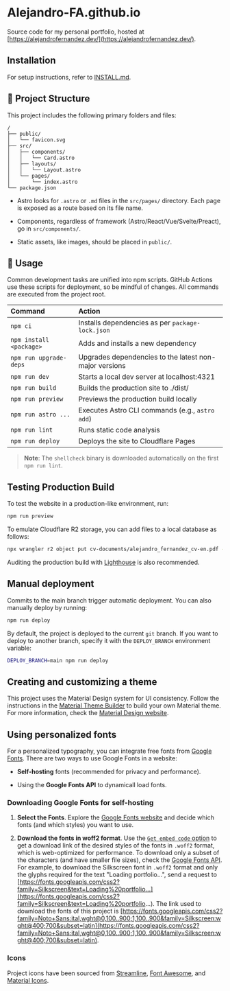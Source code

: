 # Alejandro-FA.github.io

Source code for my personal portfolio, hosted at [https://alejandrofernandez.dev/](https://alejandrofernandez.dev/).

## Installation

For setup instructions, refer to [INSTALL.md](INSTALL.md).

## 🚀 Project Structure

This project includes the following primary folders and files:

```plaintext
/
├── public/
│   └── favicon.svg
├── src/
│   ├── components/
│   │   └── Card.astro
│   ├── layouts/
│   │   └── Layout.astro
│   └── pages/
│       └── index.astro
└── package.json
```

- Astro looks for `.astro` or `.md` files in the `src/pages/` directory. Each page is exposed as a route based on its file name.

- Components, regardless of framework (Astro/React/Vue/Svelte/Preact), go in `src/components/`.

- Static assets, like images, should be placed in `public/`.

## 🧞 Usage

Common development tasks are unified into npm scripts. GitHub Actions use these scripts for deployment, so be mindful of changes. All commands are executed from the project root.

| Command                 | Action                                                 |
| :---------------------- | :----------------------------------------------------- |
| `npm ci`                | Installs dependencies as per `package-lock.json`       |
| `npm install <package>` | Adds and installs a new dependency                     |
| `npm run upgrade-deps`  | Upgrades dependencies to the latest non-major versions |
| `npm run dev`           | Starts a local dev server at localhost:4321            |
| `npm run build`         | Builds the production site to ./dist/                  |
| `npm run preview`       | Previews the production build locally                  |
| `npm run astro ...`     | Executes Astro CLI commands (e.g., `astro add`)        |
| `npm run lint`          | Runs static code analysis                              |
| `npm run deploy`        | Deploys the site to Cloudflare Pages                   |

> **Note**: The `shellcheck` binary is downloaded automatically on the first `npm run lint`.

## Testing Production Build

To test the website in a production-like environment, run:

```bash
npm run preview
```

To emulate Cloudflare R2 storage, you can add files to a local database as follows:

```bash
npx wrangler r2 object put cv-documents/alejandro_fernandez_cv-en.pdf --local --file ~/Sync/Personal/CV/alejandro_fernandez_cv-en.pdf
```

Auditing the production build with [Lighthouse](https://developers.google.com/web/tools/lighthouse) is also recommended.

## Manual deployment

Commits to the main branch trigger automatic deployment. You can also manually deploy by running:

```bash
npm run deploy
```

By default, the project is deployed to the current `git` branch. If you want to deploy to another branch, specify it with the `DEPLOY_BRANCH` environment variable:

```bash
DEPLOY_BRANCH=main npm run deploy
```

## Creating and customizing a theme

This project uses the Material Design system for UI consistency. Follow the instructions in the [Material Theme Builder](https://material-foundation.github.io/material-theme-builder/) to build your own Material theme. For more information, check the [Material Design website](https://m3.material.io/blog/material-theme-builder).

## Using personalized fonts

For a personalized typography, you can integrate free fonts from [Google Fonts](https://fonts.google.com/). There are two ways to use Google Fonts in a website:

- **Self-hosting** fonts (recommended for privacy and performance).

- Using the **Google Fonts API** to dynamicall load fonts.

### Downloading Google Fonts for self-hosting

1. **Select the Fonts**. Explore the [Google Fonts website](https://fonts.google.com/) and decide which fonts (and which styles) you want to use.

2. **Download the fonts in woff2 format**. Use the [`Get embed code` option](https://fonts.google.com/selection/embed) to get a download link of the desired styles of the fonts in `.woff2` format, which is web-optimized for performance. To download only a subset of the characters (and have smaller file sizes), check the [Google Fonts API](https://developers.google.com/fonts/docs/getting_started). For example, to download the Silkscreen font in `.woff2` format and only the glyphs required for the text "Loading portfolio...", send a request to [https://fonts.googleapis.com/css2?family=Silkscreen&text=Loading%20portfolio...](https://fonts.googleapis.com/css2?family=Silkscreen&text=Loading%20portfolio...). The link used to download the fonts of this project is [https://fonts.googleapis.com/css2?family=Noto+Sans:ital,wght@0,100..900;1,100..900&family=Silkscreen:wght@400;700&subset=latin](https://fonts.googleapis.com/css2?family=Noto+Sans:ital,wght@0,100..900;1,100..900&family=Silkscreen:wght@400;700&subset=latin).

### Icons

Project icons have been sourced from [Streamline](https://www.streamlinehq.com/), [Font Awesome](https://fontawesome.com/icons), and [Material Icons](https://fonts.google.com/icons).
